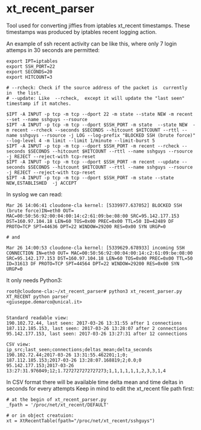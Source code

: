 # xt_recent_parser
Tool used for converting jiffies from iptables xt_recent timestamps.
These timestamps was produced by iptables recent logging action.

An example of ssh recent activity can be like this, where only 7 login attemps in 30 seconds are permitted:

````
export IPT=iptables
export SSH_PORT=22
export SECONDS=20
export HITCOUNT=3

# --rcheck: Check if the source address of the packet is  currently  in  the list.
# --update: Like  --rcheck,  except it will update the "last seen" timestamp if it matches.

$IPT -A INPUT -p tcp -m tcp --dport 22 -m state --state NEW -m recent --set --name sshguys --rsource
$IPT -A INPUT -p tcp -m tcp --dport $SSH_PORT -m state  --state NEW  -m recent --rcheck --seconds $SECONDS --hitcount $HITCOUNT --rttl --name sshguys --rsource -j LOG --log-prefix "BLOCKED SSH (brute force)" --log-level 4 -m limit --limit 1/minute --limit-burst 5
$IPT -A INPUT -p tcp -m tcp --dport $SSH_PORT -m recent --rcheck --seconds $SECONDS --hitcount $HITCOUNT --rttl --name sshguys --rsource -j REJECT --reject-with tcp-reset
$IPT -A INPUT -p tcp -m tcp --dport $SSH_PORT -m recent --update --seconds $SECONDS --hitcount $HITCOUNT --rttl --name sshguys --rsource -j REJECT --reject-with tcp-reset
$IPT -A INPUT -p tcp -m tcp --dport $SSH_PORT -m state --state NEW,ESTABLISHED  -j ACCEPT
````

In syslog we can read:

````
Mar 26 14:06:41 cloudone-cla kernel: [5339977.637052] BLOCKED SSH (brute force)IN=eth0 OUT= MAC=00:50:56:92:00:04:00:14:c2:61:09:be:08:00 SRC=95.142.177.153 DST=160.97.104.18 LEN=60 TOS=0x00 PREC=0x00 TTL=50 ID=42489 DF PROTO=TCP SPT=44636 DPT=22 WINDOW=29200 RES=0x00 SYN URGP=0 

# and

Mar 26 14:00:53 cloudone-cla kernel: [5339629.678933] incoming SSH CONNECTION IN=eth0 OUT= MAC=00:50:56:92:00:04:00:14:c2:61:09:be:08:00 SRC=95.142.177.153 DST=160.97.104.18 LEN=60 TOS=0x00 PREC=0x00 TTL=50 ID=31613 DF PROTO=TCP SPT=44564 DPT=22 WINDOW=29200 RES=0x00 SYN URGP=0 
````

It only needs Python3:

````
root@cloudone-cla:~/xt_recent_parser# python3 xt_recent_parser.py 
XT_RECENT python parser
<giuseppe.demarco@unical.it>


Standard readable view:
190.102.72.44, last seen: 2017-03-26 13:31:55 after 1 connections
187.112.185.153, last seen: 2017-03-26 13:28:07 after 2 connections
95.142.177.153, last seen: 2017-03-26 13:27:31 after 12 connections

CSV view:
ip_src;last_seen;connections;deltas_mean;delta_seconds
190.102.72.44;2017-03-26 13:31:55.462201;1;0;
187.112.185.153;2017-03-26 13:28:07.168819;2;0.0;0
95.142.177.153;2017-03-26 13:27:31.976049;12;1.7272727272727273;1,1,1,1,1,1,2,3,3,1,4

````

In CSV format there will be available time delta mean and time deltas in seconds for every attempts
Keep in mind to edit the xt_recent file path first:

````
# at the begin of xt_recent_parser.py
_fpath = '/proc/net/xt_recent/DEFAULT'

# or in object creatuion:
xt = XtRecentTable(fpath="/proc/net/xt_recent/sshguys")
````
